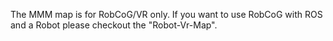 The MMM map is for RobCoG/VR only. If you want to use RobCoG with ROS and a Robot please checkout the "Robot-Vr-Map". 
